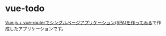 # vue-todo

[Vue.js + vue-routerでシングルページアプリケーション(SPA)を作ってみる](https://maaarklog.com/vuejs-spa-tutorial)で作成したアプリケーションです。
